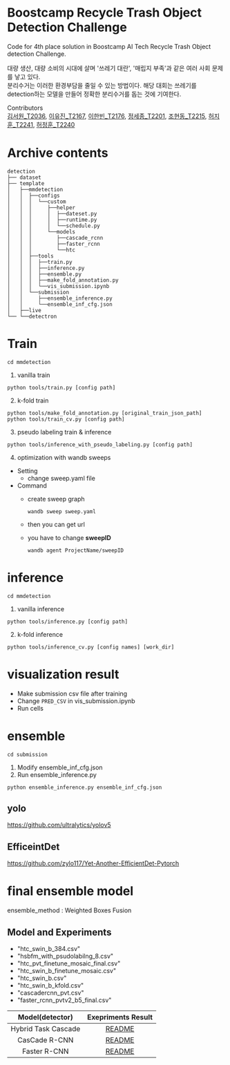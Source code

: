# Boostcamp Recycle Trash Object Detection Challenge
Code for 4th place solution in Boostcamp AI Tech Recycle Trash Object detection Challenge.

대량 생산, 대량 소비의 시대에 살며 '쓰레기 대란', '매립지 부족'과 같은 여러 사회 문제를 낳고 있다.  
분리수거는 이러한 환경부담을 줄일 수 있는 방법이다. 해당 대회는 쓰레기를 detection하는 모델을 만들어 정확한 분리수거를 돕는 것에 기여한다. 

Contributors  
[김서원_T2036](https://github.com/swkim-sm), [이유진_T2167](https://github.com/Yiujin), [이한빈_T2176](https://github.com/binlee52), [정세종_T2201](https://github.com/sejongjeong), [조현동_T2215](https://github.com/JODONG2), [허지훈_T2241](https://github.com/hojihun5516), [허정훈_T2240](https://github.com/herjh0405)

# Archive contents
```
detection
├── dataset
├── template
│   ├──mmdetection
│   │  ├──configs
│   │  │  └──custom
│   │  │     ├──helper
│   │  │     │  ├──dateset.py
│   │  │     │  ├──runtime.py
│   │  │     │  └──schedule.py
│   │  │     └──models
│   │  │        ├──cascade_rcnn
│   │  │        ├──faster_rcnn
│   │  │        └──htc
│   │  ├──tools
│   │  │  ├──train.py
│   │  │  ├──inference.py
│   │  │  ├──ensemble.py
│   │  │  ├──make_fold_annotation.py
│   │  │  └──vis_submission.ipynb
│   │  └──submission
│   │     ├──ensemble_inference.py
│   │     └──ensemble_inf_cfg.json
│   ├──live
└── └──detectron

```

# Train
```
cd mmdetection
```
1. vanilla train   
```
python tools/train.py [config path]
```
2. k-fold train  
```
python tools/make_fold_annotation.py [original_train_json_path]
python tools/train_cv.py [config path]
```
3. pseudo labeling train & inference   
```
python tools/inference_with_pseudo_labeling.py [config path]
```
4. optimization with wandb sweeps  
- Setting
    - change sweep.yaml file
- Command
    - create sweep graph 
        ```
        wandb sweep sweep.yaml
        ```
    - then you can get url
    - you have to change **sweepID**

        ```
        wandb agent ProjectName/sweepID
        ```



# inference
```
cd mmdetection
```
1. vanilla inference  
```
python tools/inference.py [config path]
```
2. k-fold inference  
```
python tools/inference_cv.py [config names] [work_dir]
```

# visualization result
- Make submission csv file after training
- Change `PRED_CSV` in vis_submission.ipynb  
- Run cells  

# ensemble
```
cd submission
```
1. Modify ensemble_inf_cfg.json
2. Run ensemble_inference.py
```
python ensemble_inference.py ensemble_inf_cfg.json
```

## yolo
https://github.com/ultralytics/yolov5

## EfficeintDet
https://github.com/zylo117/Yet-Another-EfficientDet-Pytorch


# final ensemble model
ensemble_method : Weighted Boxes Fusion
## Model and Experiments
- "htc_swin_b_384.csv"
- "hsbfm_with_psudolabilng_8.csv"
- "htc_pvt_finetune_mosaic_final.csv"
- "htc_swin_b_finetune_mosaic.csv"
- "htc_swin_b.csv"
- "htc_swin_b_kfold.csv"
- "cascadercnn_pvt.csv"
- "faster_rcnn_pvtv2_b5_final.csv"

| Model(detector) | Exepriments Result |
|:---------------:|:------------------:|
|Hybrid Task Cascade| [README](https://github.com/boostcampaitech2/object-detection-level2-cv-02/tree/develop/template/mmdetection/configs/custom/models/htc)
| CasCade R-CNN | [README](https://github.com/boostcampaitech2/object-detection-level2-cv-02/tree/develop/template/mmdetection/configs/custom/models/cascade_rcnn) |
| Faster R-CNN | [README](https://github.com/boostcampaitech2/object-detection-level2-cv-02/tree/develop/template/mmdetection/configs/custom/models/faster_rcnn)


